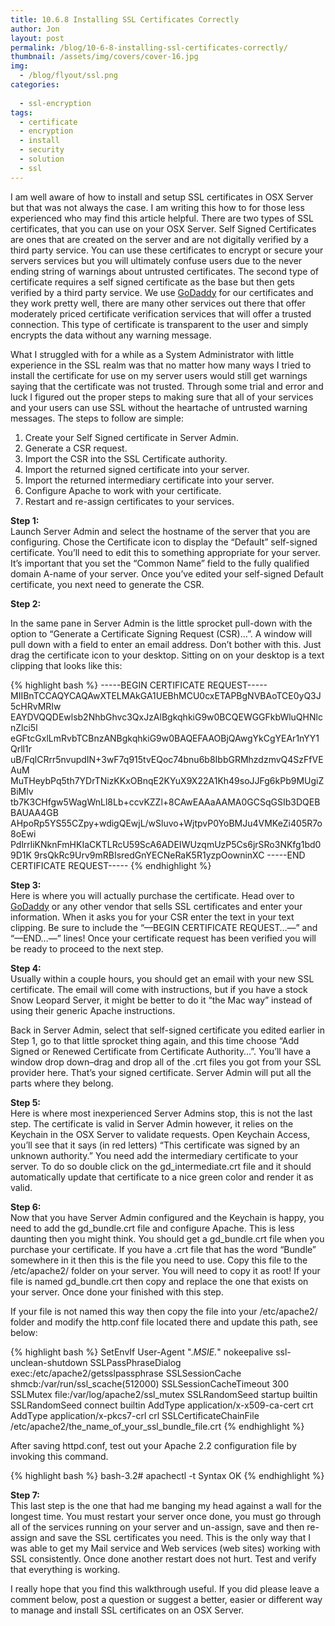 ```yaml
---
title: 10.6.8 Installing SSL Certificates Correctly
author: Jon
layout: post
permalink: /blog/10-6-8-installing-ssl-certificates-correctly/
thumbnail: /assets/img/covers/cover-16.jpg
img:
  - /blog/flyout/ssl.png
categories:
  
  - ssl-encryption
tags:
  - certificate
  - encryption
  - install
  - security
  - solution
  - ssl
---
```

I am well aware of how to install and setup SSL certificates in OSX Server but that was not always the case. I am writing this how to for those less experienced who may find this article helpful. There are two types of SSL certificates, that you can use on your OSX Server. Self Signed Certificates are ones that are created on the server and are not digitally verified by a third party service. You can use these certificates to encrypt or secure your servers services but you will ultimately confuse users due to the never ending string of warnings about untrusted certificates. The second type of certificate requires a self signed certificate as the base but then gets verified by a third party service. We use [GoDaddy][1] for our certificates and they work pretty well, there are many other services out there that offer moderately priced certificate verification services that will offer a trusted connection. This type of certificate is transparent to the user and simply encrypts the data without any warning message. 

What I struggled with for a while as a System Administrator with little experience in the SSL realm was that no matter how many ways I tried to install the certificate for use on my server users would still get warnings saying that the certificate was not trusted. Through some trial and error and luck I figured out the proper steps to making sure that all of your services and your users can use SSL without the heartache of untrusted warning messages. The steps to follow are simple:

1. Create your Self Signed certificate in Server Admin.  
2. Generate a CSR request.  
3. Import the CSR into the SSL Certificate authority.  
4. Import the returned signed certificate into your server.  
5. Import the returned intermediary certificate into your server.  
6. Configure Apache to work with your certificate.  
7. Restart and re-assign certificates to your services.

**Step 1:**  
Launch Server Admin and select the hostname of the server that you are configuring. Chose the Certificate icon to display the &#8220;Default&#8221; self-signed certificate. You&#8217;ll need to edit this to something appropriate for your server. It&#8217;s important that you set the &#8220;Common Name&#8221; field to the fully qualified domain A-name of your server. Once you&#8217;ve edited your self-signed Default certificate, you next need to generate the CSR.

**Step 2:**

In the same pane in Server Admin is the little sprocket pull-down with the option to &#8220;Generate a Certificate Signing Request (CSR)&#8230;&#8221;. A window will pull down with a field to enter an email address. Don&#8217;t bother with this. Just drag the certificate icon to your desktop. Sitting on on your desktop is a text clipping that looks like this: 

{% highlight bash %}
-----BEGIN CERTIFICATE REQUEST-----
MIIBnTCCAQYCAQAwXTELMAkGA1UEBhMCU0cxETAPBgNVBAoTCE0yQ3J5cHRvMRIw
EAYDVQQDEwlsb2NhbGhvc3QxJzAlBgkqhkiG9w0BCQEWGGFkbWluQHNlcnZlci5l
eGFtcGxlLmRvbTCBnzANBgkqhkiG9w0BAQEFAAOBjQAwgYkCgYEAr1nYY1Qrll1r
uB/FqlCRrr5nvupdIN+3wF7q915tvEQoc74bnu6b8IbbGRMhzdzmvQ4SzFfVEAuM
MuTHeybPq5th7YDrTNizKKxOBnqE2KYuX9X22A1Kh49soJJFg6kPb9MUgiZBiMlv
tb7K3CHfgw5WagWnLl8Lb+ccvKZZl+8CAwEAAaAAMA0GCSqGSIb3DQEBBAUAA4GB
AHpoRp5YS55CZpy+wdigQEwjL/wSluvo+WjtpvP0YoBMJu4VMKeZi405R7o8oEwi
PdlrrliKNknFmHKIaCKTLRcU59ScA6ADEIWUzqmUzP5Cs6jrSRo3NKfg1bd09D1K
9rsQkRc9Urv9mRBIsredGnYECNeRaK5R1yzpOowninXC
-----END CERTIFICATE REQUEST-----
{% endhighlight %}

**Step 3:**  
Here is where you will actually purchase the certificate. Head over to [GoDaddy][1] or any other vendor that sells SSL certificates and enter your information. When it asks you for your CSR enter the text in your text clipping. Be sure to include the &#8220;&#8212;BEGIN CERTIFICATE REQUEST&#8230;&#8212;&#8221; and &#8220;&#8212;END&#8230;&#8212;&#8221; lines! Once your certificate request has been verified you will be ready to proceed to the next step.

**Step 4:**  
Usually within a couple hours, you should get an email with your new SSL certificate. The email will come with instructions, but if you have a stock Snow Leopard Server, it might be better to do it &#8220;the Mac way&#8221; instead of using their generic Apache instructions.

Back in Server Admin, select that self-signed certificate you edited earlier in Step 1, go to that little sprocket thing again, and this time choose &#8220;Add Signed or Renewed Certificate from Certificate Authority&#8230;&#8221;. You&#8217;ll have a window drop down&#8211;drag and drop all of the .crt files you got from your SSL provider here. That&#8217;s your signed certificate. Server Admin will put all the parts where they belong.

**Step 5:**  
Here is where most inexperienced Server Admins stop, this is not the last step. The certificate is valid in Server Admin however, it relies on the Keychain in the OSX Server to validate requests. Open Keychain Access, you&#8217;ll see that it says (in red letters) &#8220;This certificate was signed by an unknown authority.&#8221; You need add the intermediary certificate to your server. To do so double click on the gd_intermediate.crt file and it should automatically update that certificate to a nice green color and render it as valid.

**Step 6:**  
Now that you have Server Admin configured and the Keychain is happy, you need to add the gd\_bundle.crt file and configure Apache. This is less daunting then you might think. You should get a gd\_bundle.crt file when you purchase your certificate. If you have a .crt file that has the word &#8220;Bundle&#8221; somewhere in it then this is the file you need to use. Copy this file to the /etc/apache2/ folder on your server. You will need to copy it as root! If your file is named gd_bundle.crt then copy and replace the one that exists on your server. Once done your finished with this step.

If your file is not named this way then copy the file into your /etc/apache2/ folder and modify the http.conf file located there and update this path, see below:

{% highlight bash %}
<IfModule mod_ssl.c>
    SetEnvIf User-Agent ".*MSIE.*" nokeepalive ssl-unclean-shutdown
    SSLPassPhraseDialog exec:/etc/apache2/getsslpassphrase
    SSLSessionCache shmcb:/var/run/ssl_scache(512000)
    SSLSessionCacheTimeout 300
    SSLMutex file:/var/log/apache2/ssl_mutex
    SSLRandomSeed startup builtin
    SSLRandomSeed connect builtin
    AddType application/x-x509-ca-cert crt
    AddType application/x-pkcs7-crl crl
    SSLCertificateChainFile /etc/apache2/the_name_of_your_ssl_bundle_file.crt
</IfModule>
{% endhighlight %}

After saving httpd.conf, test out your Apache 2.2 configuration file by invoking this command.

{% highlight bash %}
bash-3.2# apachectl -t
Syntax OK
{% endhighlight %}

**Step 7:**  
This last step is the one that had me banging my head against a wall for the longest time. You must restart your server once done, you must go through all of the services running on your server and un-assign, save and then re-assign and save the SSL certificates you need. This is the only way that I was able to get my Mail service and Web services (web sites) working with SSL consistently. Once done another restart does not hurt. Test and verify that everything is working. 

I really hope that you find this walkthrough useful. If you did please leave a comment below, post a question or suggest a better, easier or different way to manage and install SSL certificates on an OSX Server.



 [1]: https://www.godaddy.com/ssl/ssl-certificates.aspx